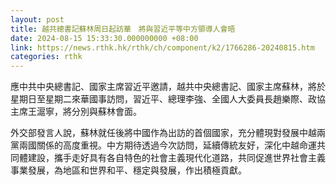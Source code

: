 ```yaml
---
layout: post
title: 越共總書記蘇林周日起訪華　將與習近平等中方領導人會晤
date: 2024-08-15 15:33:30.000000000 +08:00
link: https://news.rthk.hk/rthk/ch/component/k2/1766286-20240815.htm
categories: rthk
---
```


應中共中央總書記、國家主席習近平邀請，越共中央總書記、國家主席蘇林，將於星期日至星期二來華國事訪問，習近平、總理李強、全國人大委員長趙樂際、政協主席王滬寧，將分別與蘇林會面。

外交部發言人說，蘇林就任後將中國作為出訪的首個國家，充分體現對發展中越兩黨兩國關係的高度重視。中方期待透過今次訪問，延續傳統友好，深化中越命運共同體建設，攜手走好具有各自特色的社會主義現代化道路，共同促進世界社會主義事業發展，為地區和世界和平、穩定與發展，作出積極貢獻。
